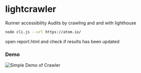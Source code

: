 # lightcrawler
Runner accessibility Audits by crawling and and with lighthouse

```bash
node cli.js --url https://atom.io/

```

open report.html and check if results has been updated

### Demo
![Simple Demo of Crawler](a11crawler.gif)

